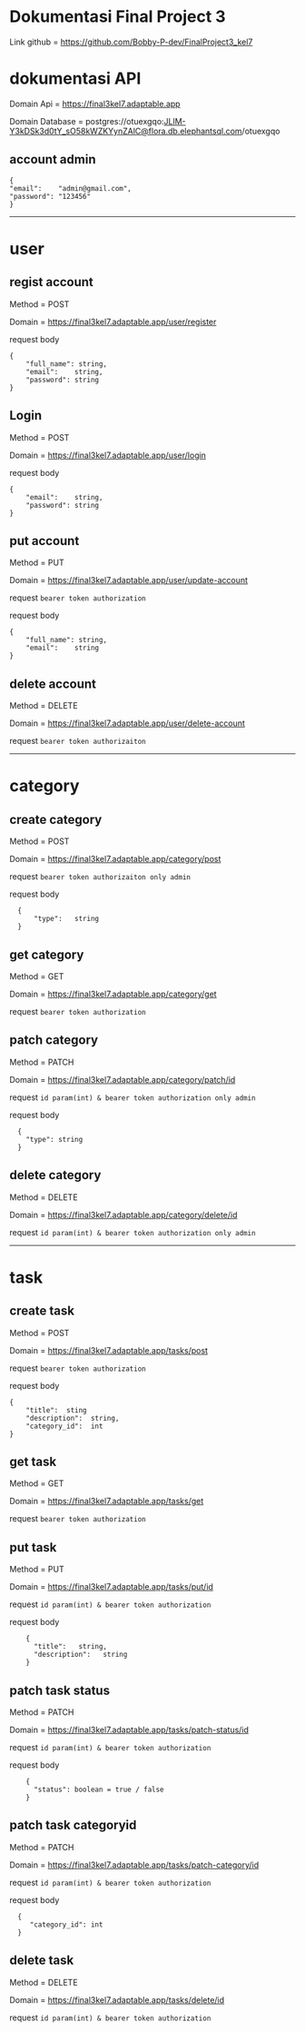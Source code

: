 # Dokumentasi Final Project 3

Link github = https://github.com/Bobby-P-dev/FinalProject3_kel7

# dokumentasi API

Domain Api = https://final3kel7.adaptable.app


Domain Database = postgres://otuexgqo:JLlM-Y3kDSk3d0tY_sO58kWZKYynZAlC@flora.db.elephantsql.com/otuexgqo

## account admin
    {
    "email":    "admin@gmail.com",
    "password": "123456"
    }

***

# user
## regist account

Method = POST

Domain = https://final3kel7.adaptable.app/user/register


request body 
```
{
    "full_name": string,
    "email":    string,
    "password": string
}
```

## Login

Method = POST

Domain = https://final3kel7.adaptable.app/user/login

request body

```
{
    "email":    string,
    "password": string
}
```

## put account

Method = PUT

Domain = https://final3kel7.adaptable.app/user/update-account

request
`
bearer token authorization
`

request body
```
{
    "full_name": string,
    "email":    string
}
```

## delete account

Method = DELETE

Domain = https://final3kel7.adaptable.app/user/delete-account

request
`
bearer token authorizaiton
`
***

# category
## create category

Method = POST

Domain = https://final3kel7.adaptable.app/category/post

request
`
bearer token authorizaiton only admin
`

request body
```
  {
      "type":   string
  }
```

## get category

Method = GET

Domain = https://final3kel7.adaptable.app/category/get

request
`
bearer token authorization
`

## patch category

Method = PATCH

Domain = https://final3kel7.adaptable.app/category/patch/id

request
`
id param(int) & bearer token authorization only admin
`

request body
```
  {
    "type": string
  }
```

## delete category

Method = DELETE

Domain = https://final3kel7.adaptable.app/category/delete/id

request
`
id param(int) & bearer token authorization only admin
`


----------------------------------------------------------------------------

# task
## create task

Method = POST

Domain = https://final3kel7.adaptable.app/tasks/post

request
`
bearer token authorization
`

request body
```
{
    "title":  sting
    "description":  string,
    "category_id":  int
}
```

## get task

Method = GET

Domain = https://final3kel7.adaptable.app/tasks/get

request
`
bearer token authorization
`

## put task

Method = PUT

Domain = https://final3kel7.adaptable.app/tasks/put/id

request
`
id param(int) & bearer token authorization
`

request body
```
    {
      "title":   string,
      "description":   string
    }
```

## patch task status

Method = PATCH

Domain = https://final3kel7.adaptable.app/tasks/patch-status/id

request
`
id param(int) & bearer token authorization
`

request body
```
    {
      "status": boolean = true / false
    }
```

## patch task categoryid

Method = PATCH

Domain = https://final3kel7.adaptable.app/tasks/patch-category/id

request
`
id param(int) & bearer token authorization
`

request body
```
  {
     "category_id": int
  }
```

## delete task

Method = DELETE

Domain = https://final3kel7.adaptable.app/tasks/delete/id

request
`
id param(int) & bearer token authorization
`